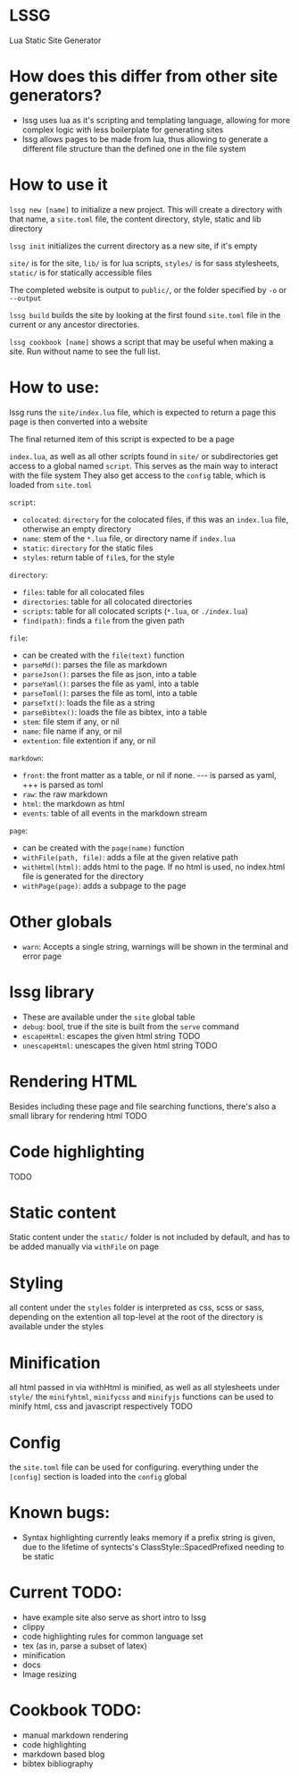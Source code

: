 # LSSG
Lua Static Site Generator

# How does this differ from other site generators?
- lssg uses lua as it's scripting and templating language, allowing for more complex logic with less boilerplate for generating sites
- lssg allows pages to be made from lua, thus allowing to generate a different file structure than the defined one in the file system

# How to use it
`lssg new [name]` to initialize a new project. This will create a directory with that name, 
a `site.toml` file, the content directory, style, static and lib directory

`lssg init` initializes the current directory as a new site, if it's empty

`site/` is for the site, `lib/` is for lua scripts, `styles/` is for sass stylesheets, 
`static/` is for statically accessible files

The completed website is output to `public/`, or the folder specified by `-o` or `--output`

`lssg build` builds the site by looking at the first found `site.toml` file in the current or any ancestor directories.

`lssg cookbook [name]` shows a script that may be useful when making a site. Run without name to see the full list.

# How to use:
lssg runs the `site/index.lua` file, which is expected to return a page
this page is then converted into a website

The final returned item of this script is expected to be a page

`index.lua`, as well as all other scripts found in `site/` or subdirectories get access to a global named `script`.
This serves as the main way to interact with the file system
They also get access to the `config` table, which is loaded from `site.toml`

`script`:
- `colocated`: `directory` for the colocated files, if this was an `index.lua` file, otherwise an empty directory
- `name`: stem of the `*.lua` file, or directory name if `index.lua`
- `static`: `directory` for the static files
- `styles`: return table of `file`s, for the style

`directory`:
- `files`: table for all colocated files
- `directories`: table for all colocated directories
- `scripts`: table for all colocated scripts (`*.lua`, or `./index.lua`)
- `find(path)`: finds a `file` from the given path

`file`:
- can be created with the `file(text)` function
- `parseMd()`: parses the file as markdown
- `parseJson()`: parses the file as json, into a table
- `parseYaml()`:  parses the file as yaml, into a table
- `parseToml()`: parses the file as toml, into a table
- `parseTxt()`: loads the file as a string
- `parseBibtex()`: loads the file as bibtex, into a table
- `stem`: file stem if any, or nil
- `name`: file name if any, or nil
- `extention`: file extention if any, or nil

`markdown`:
- `front`: the front matter as a table, or nil if none. --- is parsed as yaml, +++ is parsed as toml
- `raw`: the raw markdown
- `html`: the markdown as html
- `events`: table of all events in the markdown stream

`page`:
- can be created with the `page(name)` function
- `withFile(path, file)`: adds a file at the given relative path
- `withHtml(html)`: adds html to the page. If no html is used, no index.html file is generated for the directory
- `withPage(page)`: adds a subpage to the page

# Other globals
- `warn`: Accepts a single string, warnings will be shown in the terminal and error page

# lssg library
- These are available under the `site` global table
- `debug`: bool, true if the site is built from the `serve` command
- `escapeHtml`: escapes the given html string TODO
- `unescapeHtml`: unescapes the given html string TODO

# Rendering HTML
Besides including these page and file searching functions, 
there's also a small library for rendering html
TODO

# Code highlighting
TODO

# Static content
Static content under the `static/` folder is not included by default,
and has to be added manually via `withFile` on page 

# Styling
all content under the `styles` folder is interpreted as css, scss or sass, depending on the extention
all top-level at the root of the directory is available under the styles

# Minification
all html passed in via withHtml is minified, as well as all stylesheets under `style/`
the `minifyhtml`, `minifycss` and `minifyjs` functions can be used to minify html, css and javascript respectively
TODO

# Config
the `site.toml` file can be used for configuring.
everything under the `[config]` section is loaded into the `config` global

# Known bugs:
- Syntax highlighting currently leaks memory if a prefix string is given, 
  due to the lifetime of syntects's ClassStyle::SpacedPrefixed needing to be static

# Current TODO:
- have example site also serve as short intro to lssg
- clippy
- code highlighting rules for common language set
- tex (as in, parse a subset of latex)
- minification
- docs
- Image resizing

# Cookbook TODO:
- manual markdown rendering
- code highlighting
- markdown based blog
- bibtex bibliography
